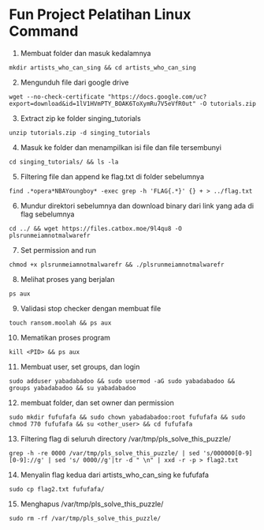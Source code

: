 # Fun Project Pelatihan Linux Command

1. Membuat folder dan masuk kedalamnya
  ```
mkdir artists_who_can_sing && cd artists_who_can_sing
  ```
2. Mengunduh file dari google drive
  ```
wget --no-check-certificate "https://docs.google.com/uc?export=download&id=1lV1HVmPTY_BOAK6ToXymRu7V5eVfR0ut" -O tutorials.zip
  ```
3. Extract zip ke folder singing_tutorials
  ```
unzip tutorials.zip -d singing_tutorials
  ```
4. Masuk ke folder dan menampilkan isi file dan file tersembunyi
  ```
cd singing_tutorials/ && ls -la
  ```
5. Filtering file dan append ke flag.txt di folder sebelumnya
  ```
find .*opera*NBAYoungboy* -exec grep -h 'FLAG{.*}' {} + > ../flag.txt
  ```
6. Mundur direktori sebelumnya dan download binary dari link yang ada di flag sebelumnya
  ```
cd ../ && wget https://files.catbox.moe/9l4qu8 -O plsrunmeiamnotmalwarefr
  ```
7. Set permission and run
  ```
chmod +x plsrunmeiamnotmalwarefr && ./plsrunmeiamnotmalwarefr
  ```
8. Melihat proses yang berjalan
  ```
ps aux
  ```
9. Validasi stop checker dengan membuat file
  ```
touch ransom.moolah && ps aux
  ```
10. Mematikan proses program
  ```
kill <PID> && ps aux
  ```
11. Membuat user, set groups, dan login
  ```
sudo adduser yabadabadoo && sudo usermod -aG sudo yabadabadoo && groups yabadabadoo && su yabadabadoo
  ```
12. membuat folder, dan set owner dan permission
  ```
sudo mkdir fufufafa && sudo chown yabadabadoo:root fufufafa && sudo chmod 770 fufufafa && su <other_user> && cd fufufafa
  ```
13. Filtering flag di seluruh directory /var/tmp/pls_solve_this_puzzle/
  ```
grep -h -re 0000 /var/tmp/pls_solve_this_puzzle/ | sed 's/000000[0-9][0-9]://g' | sed 's/ 0000//g'|tr -d " \n" | xxd -r -p > flag2.txt
  ```
14. Menyalin flag kedua dari artists_who_can_sing ke fufufafa 
  ```
sudo cp flag2.txt fufufafa/
  ```
15. Menghapus /var/tmp/pls_solve_this_puzzle/
  ```
sudo rm -rf /var/tmp/pls_solve_this_puzzle/
  ```
